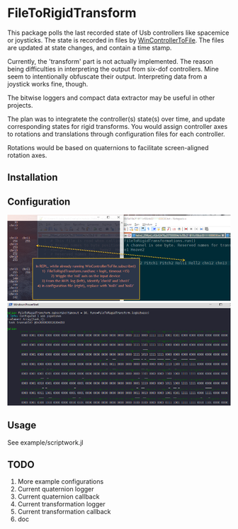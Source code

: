 # FileToRigidTransform
This package polls the last recorded state of Usb controllers like spacemice or joysticks. The state is recorded in files by [WinControllerToFile](https://github.com/hustf/WinControllerToFile.jl). The files are updated at state changes, and contain a time stamp.

Currently, the 'transform' part is not actually implemented. The reason being difficulties in interpreting the output from six-dof controllers. Mine seem to intentionally obfuscate their output. Interpreting data from a joystick works fine, though.

The bitwise loggers and compact data extractor may be useful in other projects.

The plan was to integratete the controller(s) state(s) over time, and update corresponding states for rigid transforms. You would assign controller axes to rotations and translations through configuration files for each controller. 

Rotations would be based on quaternions to facilitate screen-aligned rotation axes.

## Installation


## Configuration
![Image of configuration](images/configuration.png)
![Image of bitlogger](images/bitlogger.png)

## Usage

See example/scriptwork.jl 

## TODO
1) More example configurations
2) Current quaternion logger
3) Current quaternion callback
4) Current transformation logger
5) Current transformation callback
6) doc